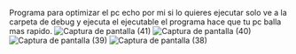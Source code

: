 Programa para optimizar el pc echo por mi si lo quieres ejecutar solo ve a 
la carpeta de debug y ejecuta el ejecutable el programa hace que tu pc balla
mas rapido.
![Captura de pantalla (41)](https://github.com/user-attachments/assets/fbff9ded-01e1-4888-9d25-362f27862732)
![Captura de pantalla (40)](https://github.com/user-attachments/assets/f3c7865f-d36d-43a2-8576-970a6c993109)
![Captura de pantalla (39)](https://github.com/user-attachments/assets/af2a022c-2452-40fc-b14e-66a93124b711)
![Captura de pantalla (38)](https://github.com/user-attachments/assets/8057849c-52dd-4264-a4a6-cd5aa960df92)
